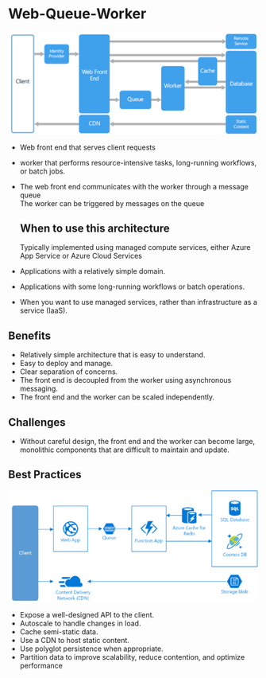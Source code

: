 # Web-Queue-Worker
![Web-Queue-Worker!](/images/web-queue-worker.png)

- Web front end that serves client requests
- worker that performs resource-intensive tasks, long-running workflows, or batch jobs.
- The web front end communicates with the worker through a message queue  
  The worker can be triggered by messages on the queue


  ## When to use this architecture
  Typically implemented using managed compute services, either Azure App Service or Azure Cloud Services

- Applications with a relatively simple domain.
- Applications with some long-running workflows or batch operations.
- When you want to use managed services, rather than infrastructure as a service (IaaS).

## Benefits
- Relatively simple architecture that is easy to understand.
- Easy to deploy and manage.
- Clear separation of concerns.
- The front end is decoupled from the worker using asynchronous messaging.
- The front end and the worker can be scaled independently.

## Challenges
- Without careful design, the front end and the worker can become large, monolithic components that are
difficult to maintain and update. 

## Best Practices
![Web-Queue-Worker!](/images/web-queue-worker-example.png)
- Expose a well-designed API to the client.  
- Autoscale to handle changes in load.  
- Cache semi-static data. 
- Use a CDN to host static content. 
- Use polyglot persistence when appropriate. 
- Partition data to improve scalability, reduce contention, and optimize performance

